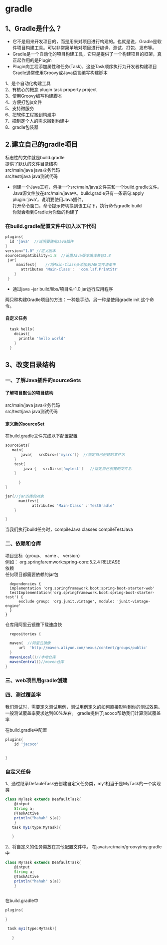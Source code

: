 # gradle
## 1、Gradle是什么？
   * 它不是用来开发项目的，而是用来对项目进行构建的。也就是说，Gradle是软件项目构建工具。可以非常简单地对项目进行编译、测试、打包、发布等。
   * Gradle是一个自动化的项目构建工具，它只是提供了一个构建项目的框架，真正起作用的是Plugin
*  Plugin向工程添加属性和任务(Task)，这些Task顺序执行为开发者构建项目
Gradle通常使用Groovy或Java语言编写构建脚本<br>

1、是个自动化构建工具<br>
2、有核心的概念 plugin task property project<br>
3、使用Groovy编写构建脚本<br>
4、方便打包js文件<br>
5、支持微服务<br>
6、把软件工程搬到构建中<br>
7、把制定个人的需求搬到构建中<br>
8、gradle包装器

## 2.建立自己的gradle项目
  标志性的文件就是build.gradle<br>
  提供了默认的文件目录结构<br>
    src/main/java java业务代码<br>
    src/test/java java测试代码<br>
    
    
   * 创建一个Java工程，包括一个src/main/java文件夹和一个build.gradle文件。Java源文件放在src/main/java中。build.gradle只有一条语句:apply plugin:’java’，说明要使用Java插件。<br>
打开命令窗口，命令提示符切换到该工程下，执行命令gradle build<br>
你就会看到Gradle为你做的构建了

 ### 在build.gradle配置文件中加入以下代码
    
  ```groovy
  plugins{
    id 'java'  //说明要使用Java插件
  }
  version="1.0" //定义版本
  sourceCompatibility=1.8  //设置Java版本编译兼容1.8
   jar{
       manifest{    //将Main-Class头添加到JAR文件清单中
         attributes 'Main-Class':  'com.lsf.PrintStr'
      }
   }

  ```
  
 *  通过java –jar build/libs/项目名-1.0.jar运行应用程序
 
  两只种构建Gradle项目的方法：一种是手动，另一种是使用gradle init 这个命令。
  
  
  #### 自定义任务
  ```groovy
    task hello{
      doLast{
        println 'hello world'
      }
    }
  
 ```
 
## 3、改变目录结构
### 一、了解Java插件的sourceSets

#### 了解项目默认的项目结构
  src/main/java java业务代码<br>
  src/test/java java测试代码<br>
#### 定义新的sourceSet
在build.gradle文件完成以下配置配置
```groovy
sourceSets{
   main{
       java{   srcDirs=['mysrc']}  //指定自己创建的文件名
    }
    test{   
        java {   srcDirs=['mytest']   //指定自己创建的文件名
    }  
    
      }
}

jar{//jar的类的对象
      manifest{
	        attributes 'Main-Class' :'TestGradle'
	}

}
```

当我们执行build任务时，compileJava classes compileTestJava
### 二、依赖和仓库
项目坐标（group、 name 、 version）<br>
例如： org.springfaremwork:spring-core:5.2.4 RELEASE<br>
依赖<br>
  任何项目都需要依赖的jar包
  
  ```grovy
    dependencies {
    implementation 'org.springframework.boot:spring-boot-starter-web'
    testImplementation('org.springframework.boot:spring-boot-starter-test') {
        exclude group: 'org.junit.vintage', module: 'junit-vintage-engine'
    }
}
  ```
  
  仓库用阿里云镜像下载速度快
  ```groovy
    repositories {
    
    maven{  //阿里云镜像
        url  'http://maven.aliyun.com/nexus/content/groups/public'
    }
    mavenLocal()//本地仓库
    mavenCentral()//maven仓库
}
  ```
  
  

### 三、web项目用gradle创建


### 四、测试覆盖率

我们测试时，需要定义测试用例，测试用例定义的如何直接影响到你的测试效果。一般测试覆盖率要求达到80%左右。
gradle提供了jacoco帮助我们计算测试覆盖率

在build.gradle中配置
```groovy
plugins{
	id 'jacoco'
	
	
}
```

### 自定义任务

1、通过继承DefauleTask去创建自定义任务类，my1相当于是MyTask的一个实现类

```groovy
class MyTask extends DeafaultTask{
    @intput
    String a;
    @TaskActive
    println("hahah" $(a))
    }
   task my1(type:MyTask){
   
   }

```


2、将自定义的任务类放在其他配置文件中。
在java/src/main/groovy/my.gradle中
```groovy
class MyTask extends DeafaultTask{
    @intput
    String a;
    @TaskActive
    println("hahah" $(a))
    }
	
```

在build.gradle中
```groovy
plugins{
	
}

 task my1(type:MyTask){
   
   }

```


 





   

